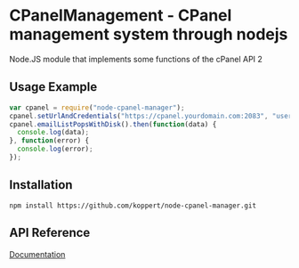 # CPanelManagement - CPanel management system through nodejs

Node.JS module that implements some functions of the cPanel API 2

## Usage Example

```js
var cpanel = require("node-cpanel-manager");
cpanel.setUrlAndCredentials("https://cpanel.yourdomain.com:2083", "username", "password");
cpanel.emailListPopsWithDisk().then(function(data) {
  console.log(data);
}, function(error) {
  console.log(error);
});
```

## Installation

    npm install https://github.com/koppert/node-cpanel-manager.git


## API Reference

[Documentation](docs/index.html)
